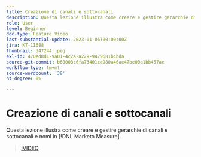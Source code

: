 ```yaml
---
title: Creazione di canali e sottocanali
description: Questa lezione illustra come creare e gestire gerarchie di canali e sottocanali e nomi in [!DNL Marketo Measure].
role: User
level: Beginner
doc-type: Feature Video
last-substantial-update: 2023-01-06T00:00:00Z
jira: KT-11688
thumbnail: 347244.jpeg
exl-id: 470ed8d1-9a01-4c2a-a229-9479681bcbda
source-git-commit: b60003c6fa73401ca980a46ae47be00a1bb457ae
workflow-type: tm+mt
source-wordcount: '38'
ht-degree: 0%

---
```


# Creazione di canali e sottocanali

Questa lezione illustra come creare e gestire gerarchie di canali e sottocanali e nomi in [!DNL Marketo Measure].

>[!VIDEO](https://video.tv.adobe.com/v/347244/?quality=12&learn=on)
